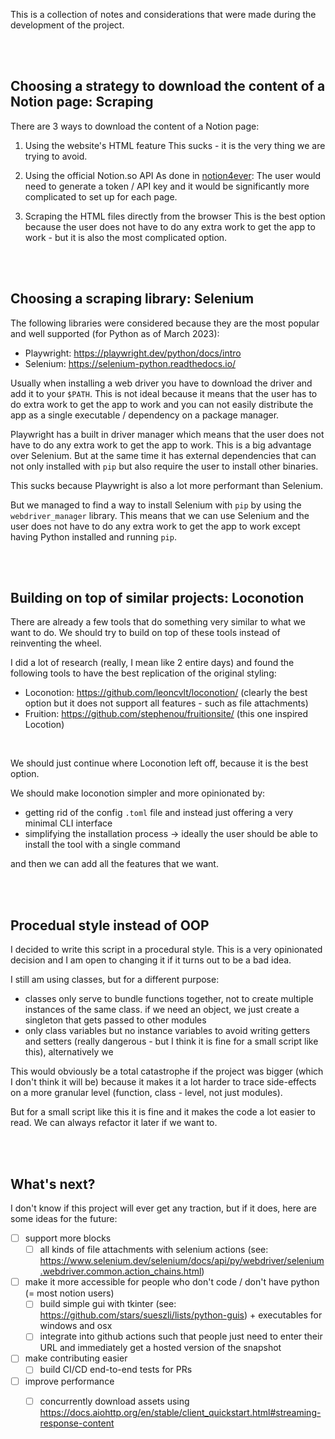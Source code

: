 This is a collection of notes and considerations that were made during the development of the project.

<br><br>

## Choosing a strategy to download the content of a Notion page: Scraping

There are 3 ways to download the content of a Notion page:

1. Using the website's HTML feature
  This sucks - it is the very thing we are trying to avoid.
 
2. Using the official Notion.so API
  As done in [notion4ever](https://github.com/MerkulovDaniil/notion4ever/tree/main/notion4ever): The user would need to generate a token / API key and it would be significantly more complicated to set up for each page. 

3. Scraping the HTML files directly from the browser
  This is the best option because the user does not have to do any extra work to get the app to work - but it is also the most complicated option.

<br><br>

## Choosing a scraping library: Selenium

The following libraries were considered because they are the most popular and well supported (for Python as of March 2023):

- Playwright: https://playwright.dev/python/docs/intro
- Selenium: https://selenium-python.readthedocs.io/

Usually when installing a web driver you have to download the driver and add it to your `$PATH`. This is not ideal because it means that the user has to do extra work to get the app to work and you can not easily distribute the app as a single executable / dependency on a package manager.

Playwright has a built in driver manager which means that the user does not have to do any extra work to get the app to work. This is a big advantage over Selenium. But at the same time it has external dependencies that can not only installed with `pip` but also require the user to install other binaries.

This sucks because Playwright is also a lot more performant than Selenium.

But we managed to find a way to install Selenium with `pip` by using the `webdriver_manager` library. This means that we can use Selenium and the user does not have to do any extra work to get the app to work except having Python installed and running `pip`.

<br><br>

## Building on top of similar projects: Loconotion

There are already a few tools that do something very similar to what we want to do. We should try to build on top of these tools instead of reinventing the wheel.

I did a lot of research (really, I mean like 2 entire days) and found the following tools to have the best replication of the original styling:

- Loconotion: https://github.com/leoncvlt/loconotion/ (clearly the best option but it does not support all features - such as file attachments)
- Fruition: https://github.com/stephenou/fruitionsite/ (this one inspired Locotion)

<br>

We should just continue where Loconotion left off, because it is the best option.

We should make loconotion simpler and more opinionated by:

  - getting rid of the config `.toml` file and instead just offering a very minimal CLI interface
  - simplifying the installation process &rarr; ideally the user should be able to install the tool with a single command

and then we can add all the features that we want.

<br><br>

## Procedual style instead of OOP

I decided to write this script in a procedural style.
This is a very opinionated decision and I am open to changing it if it turns out to be a bad idea.

I still am using classes, but for a different purpose:

- classes only serve to bundle functions together, not to create multiple instances of the same class. if we need an object, we just create a singleton that gets passed to other modules
- only class variables but no instance variables to avoid writing getters and setters (really dangerous - but I think it is fine for a small script like this), alternatively we 

This would obviously be a total catastrophe if the project was bigger (which I don't think it will be) because it makes it a lot harder to trace side-effects on a more granular level (function, class - level, not just modules).

But for a small script like this it is fine and it makes the code a lot easier to read. We can always refactor it later if we want to.

<br><br>

## What's next?

I don't know if this project will ever get any traction, but if it does, here are some ideas for the future:


- [ ] support more blocks
  - [ ] all kinds of file attachments with selenium actions (see: https://www.selenium.dev/selenium/docs/api/py/webdriver/selenium.webdriver.common.action_chains.html)

- [ ] make it more accessible for people who don't code / don't have python (= most notion users) 
  - [ ] build simple gui with tkinter (see: https://github.com/stars/sueszli/lists/python-guis) + executables for windows and osx
  - [ ] integrate into github actions such that people just need to enter their URL and immediately get a hosted version of the snapshot

- [ ] make contributing easier
  - [ ] build CI/CD end-to-end tests for PRs

- [ ] improve performance
  - [ ] concurrently download assets using https://docs.aiohttp.org/en/stable/client_quickstart.html#streaming-response-content

